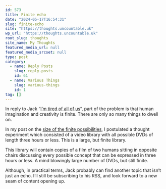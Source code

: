 ```yaml
---
id: 573
title: Finite echo
date: "2024-05-17T16:54:31"
slug: finite-echo
site: "https://thoughts.uncountable.uk"
wp_url: "https://thoughts.uncountable.uk"
root_slug: thoughts
site_name: My Thoughts
featured_media_url: null
featured_media_srcset: null
type: post
category:
  - name: Reply Posts
    slug: reply-posts
    id: 61
  - name: Various Things
    slug: various-things
    id: 1
tag: []
---
```



<p>In reply to Jack &#8220;<a href="https://daily.baty.net/posts/2024/05/16/I-m-tired-of-all-of-us.html">I&#8217;m tired of all of us</a>&#8220;, part of the problem is that human imagination and creativity is finite.  There are only so many things to dwell on.</p>



<p>In my post on the <a href="https://thoughts.uncountable.uk/finite-is-quite-large/" data-type="post" data-id="396">size of the finite possibilities</a>, I postulated a thought experiment which consisted of a video library with all possible DVDs of length three hours or less.  This is a large, but finite library.</p>



<p>This library will contain copies of a film of two humans sitting in opposite chairs discussing every possible concept that can be expressed in three hours or less.  A mind blowingly large number of DVDs, but still finite.</p>



<p>Although, in practical terms, Jack probably can find another topic that isn&#8217;t just an echo.  I&#8217;ll still be subscribing to his RSS, and look forward to a new seam of content opening up.</p>

